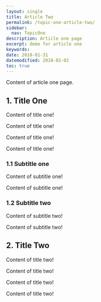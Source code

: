 ```yaml
---
layout: single
title: Article Two
permalink: /topic-one-article-two/
sidebar:
  nav: TopicOne
description: Article one page
excerpt: demo for article one
keywords: 
date: 2018-01-31
datemodified: 2018-02-02
toc: true
---
```


Content of article one page.

## 1. Title One

Content of title one!

Content of title one!

Content of title one!

Content of title one!

### 1.1 Subtitle one

Content of subtitle one!

Content of subtitle one!

### 1.2 Subtitle two

Content of subtitle two!

Content of subtitle two!

## 2. Title Two

Content of title two!

Content of title two!

Content of title two!

Content of title two!

